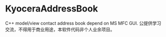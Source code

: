 # KyoceraAddressBook
C++ model/view contact address book depend on MS MFC GUI.
公提供学习交流，不得用于商业用途，本软件代码非个人业余项目。
